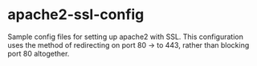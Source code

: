 # apache2-ssl-config
Sample config files for setting up apache2 with SSL. 
This configuration uses the method of redirecting on port 80 -> to 443, rather than blocking port 80 altogether.
